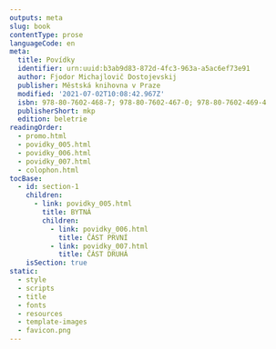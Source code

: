 ```yaml
---
outputs: meta
slug: book
contentType: prose
languageCode: en
meta:
  title: Povídky
  identifier: urn:uuid:b3ab9d83-872d-4fc3-963a-a5ac6ef73e91
  author: Fjodor Michajlovič Dostojevskij
  publisher: Městská knihovna v Praze
  modified: '2021-07-02T10:08:42.967Z'
  isbn: 978-80-7602-468-7; 978-80-7602-467-0; 978-80-7602-469-4
  publisherShort: mkp
  edition: beletrie
readingOrder:
  - promo.html
  - povidky_005.html
  - povidky_006.html
  - povidky_007.html
  - colophon.html
tocBase:
  - id: section-1
    children:
      - link: povidky_005.html
        title: BYTNÁ
        children:
          - link: povidky_006.html
            title: ČÁST PRVNÍ
          - link: povidky_007.html
            title: ČÁST DRUHÁ
    isSection: true
static:
  - style
  - scripts
  - title
  - fonts
  - resources
  - template-images
  - favicon.png
---
```

